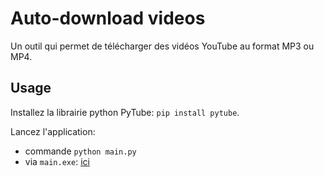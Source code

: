 # Auto-download videos
Un outil qui permet de télécharger des vidéos YouTube au format MP3 ou MP4.

## Usage

Installez la librairie python PyTube: `pip install pytube`.  

Lancez l'application:
- commande `python main.py`
- via `main.exe`: [ici](dist/)


